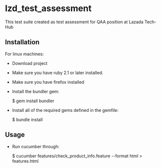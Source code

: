 # lzd_test_assessment

This test suite created as test assessment for QAA position at Lazada Tech-Hub

## Installation

For linux machines:

- Download project
- Make sure you have ruby 2.1 or later installed.
- Make sure you have firefox installed
- Install the bundler gem:

    $ gem install bundler

- Install all of the required gems defined in the gemfile:

    $ bundle install



## Usage

- Run cucumber through:

    $ cucumber features/check_product_info.feature --format html > features.html
